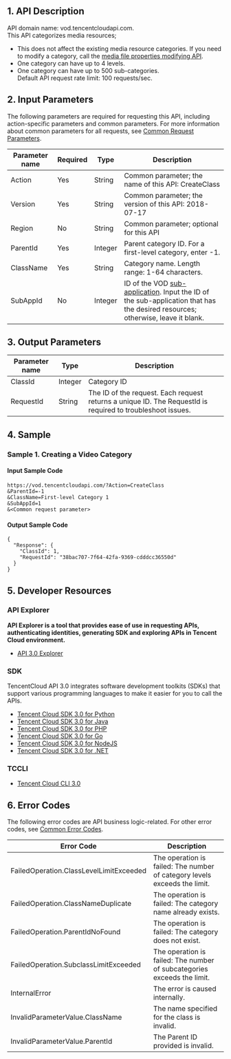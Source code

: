 ## 1. API Description
API domain name: vod.tencentcloudapi.com.  
This API categorizes media resources;
* This does not affect the existing media resource categories. If you need to modify a category, call the [media file properties modifying API](/document/product/266/31762).
* One category can have up to 4 levels.
* One category can have up to 500 sub-categories.  
Default API request rate limit: 100 requests/sec.

## 2. Input Parameters
The following parameters are required for requesting this API, including action-specific parameters and common parameters. For more information about common parameters for all requests, see [Common Request Parameters](/document/api/266/31756).

| Parameter name | Required | Type | Description |
|---------|---------|---------|---------|
| Action | Yes | String | Common parameter; the name of this API: CreateClass |
| Version | Yes | String | Common parameter; the version of this API: 2018-07-17 |
| Region | No | String | Common parameter; optional for this API |
| ParentId | Yes | Integer | Parent category ID. For a first-level category, enter -1. |
| ClassName | Yes | String | Category name. Length range: 1-64 characters. |
| SubAppId | No | Integer | ID of the VOD [sub-application](/document/product/266/14574). Input the ID of the sub-application that has the desired resources; otherwise, leave it blank. |
## 3. Output Parameters
| Parameter name | Type | Description |
|---------|---------|---------|
| ClassId | Integer | Category ID |
| RequestId | String | The ID of the request. Each request returns a unique ID. The RequestId is required to troubleshoot issues. |

## 4. Sample
### Sample 1. Creating a Video Category
#### Input Sample Code
```
https://vod.tencentcloudapi.com/?Action=CreateClass
&ParentId=-1
&ClassName=First-level Category 1
&SubAppId=1
&<Common request parameter>
```
#### Output Sample Code
```
{
  "Response": {
    "ClassId": 1,
    "RequestId": "38bac707-7f64-42fa-9369-cdddcc36550d"
  }
}
```
## 5. Developer Resources
### API Explorer
**API Explorer is a tool that provides ease of use in requesting APIs, authenticating identities, generating SDK and exploring APIs in Tencent Cloud environment.**
* [API 3.0 Explorer](https://console.cloud.tencent.com/api/explorer?Product=vod&Version=2018-07-17&Action=CreateClass)

### SDK
TencentCloud API 3.0 integrates software development toolkits (SDKs) that support various programming languages to make it easier for you to call the APIs.
* [Tencent Cloud SDK 3.0 for Python](https://github.com/TencentCloud/tencentcloud-sdk-python)
* [Tencent Cloud SDK 3.0 for Java](https://github.com/TencentCloud/tencentcloud-sdk-java)
* [Tencent Cloud SDK 3.0 for PHP](https://github.com/TencentCloud/tencentcloud-sdk-php)
* [Tencent Cloud SDK 3.0 for Go](https://github.com/TencentCloud/tencentcloud-sdk-go)
* [Tencent Cloud SDK 3.0 for NodeJS](https://github.com/TencentCloud/tencentcloud-sdk-nodejs)
* [Tencent Cloud SDK 3.0 for .NET](https://github.com/TencentCloud/tencentcloud-sdk-dotnet)

### TCCLI
* [Tencent Cloud CLI 3.0](https://cloud.tencent.com/document/product/440/6176)

## 6. Error Codes
The following error codes are API business logic-related. For other error codes, see [Common Error Codes](/document/api/267/20461#.E5.85.AC.E5.85.B1.E9.94.99.E8.AF.AF.E7.A0.81).

| Error Code | Description |
|---------|---------|
| FailedOperation.ClassLevelLimitExceeded | The operation is failed: The number of category levels exceeds the limit. |
| FailedOperation.ClassNameDuplicate | The operation is failed: The category name already exists. |
| FailedOperation.ParentIdNoFound | The operation is failed: The category does not exist. |
| FailedOperation.SubclassLimitExceeded | The operation is failed: The number of subcategories exceeds the limit. |
| InternalError | The error is caused internally. |
| InvalidParameterValue.ClassName | The name specified for the class is invalid. |
| InvalidParameterValue.ParentId | The Parent ID provided is invalid. |

